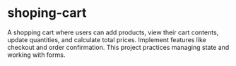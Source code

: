 # shoping-cart
A  shopping cart where users can add products, view their cart contents, update quantities, and calculate total prices. Implement features like checkout and order confirmation. This project practices managing state and working with forms.
